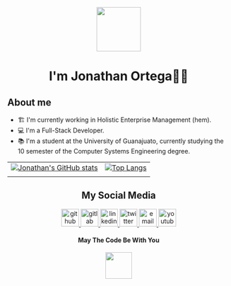 <p align="center">
  <img src="https://media.giphy.com/media/Nx0rz3jtxtEre/giphy.gif" width="auto" height="100"/> 
</p>
<h1 align="center">I'm Jonathan Ortega🧑‍💻</h1>

## About me
- 🏗 I'm currently working in Holistic Enterprise Management (hem).
- 💻 I'm a Full-Stack Developer.
- 📚 I'm a student at the University of Guanajuato, currently studying the 10 semester of the Computer Systems Engineering degree.


|||
|---|---|
|[![Jonathan's GitHub stats](https://github-readme-stats.vercel.app/api?username=JohnOrt31&theme=slateorange&show_icons=true)](https://github.com/JohnOrt31/github-readme-stats) | [![Top Langs](https://github-readme-stats.vercel.app/api/top-langs/?username=JohnOrt31&langs_count=8&layout=compact&theme=slateorange)](https://github.com/JohnOrt31/github-readme-stats) |
|||

<h2 align="center">My Social Media</h2>

<p align="center">
  <a href="https://github.com/JohnOrt31/">
		<img src="https://img.icons8.com/doodle/50/000000/github--v1.png" alt="github" width="40px"/>
	</a>
	<a href="https://gitlab.com/JohnOrt">
		<img src="https://img.icons8.com/color/48/000000/gitlab.png" alt="gitlab" width="40px"/>
	</a>
	<a href="https://www.linkedin.com/in/jonathanj-corona-ortega/">
		<img src="https://img.icons8.com/doodle/50/000000/linkedin--v2.png" alt="linkedin" width="40px"/>
	</a>
	<a href="https://twitter.com/JohnnyOrtDev">
		<img src="https://img.icons8.com/doodle/50/000000/twitter--v1.png" alt="twitter" width="40px"/>
	</a>
	<a href="mailto:jonathan_coronaortega@outlook.com">
		<img src="https://img.icons8.com/doodle/50/000000/email--v1.png" alt="email" width="40px"/>
	</a>
	<a href="https://www.youtube.com/channel/UCwgmWYFNvFSaTPmvYhiZOkw">
		<img src="https://img.icons8.com/doodle/48/000000/youtube--v1.png" alt="youtube" width="40px"/>
	</a>
</p>


<h4 align="center">May The Code Be With You </h4>
<p align="center">
  <img src="https://media.giphy.com/media/Wn74RUT0vjnoU98Hnt/source.gif" width="60" height="auto" />
</p>



